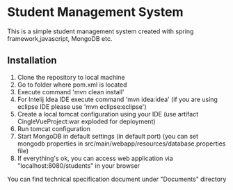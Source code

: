 
# Student Management System

This is a simple student management system created with spring framework,javascript,
MongoDB etc.

## Installation

1. Clone the repository to local machine
2. Go to folder where pom.xml is located
3. Execute command 'mvn clean install'
4. For Intelij Idea IDE execute command 'mvn idea:idea'  (if you are using eclipse IDE please use 'mvn eclipse:eclipse')
5. Create a local tomcat configuration using your IDE (use artifact CingleVueProject:war exploded for deployment)
6. Run tomcat configuration
7. Start MongoDB in default settings (in default port) (you can set mongodb properties in src/main/webapp/resources/database.properties file)
8. If everything's ok, you can access web application via "localhost:8080/students" in your browser

You can find technical specification document under "Documents" directory

